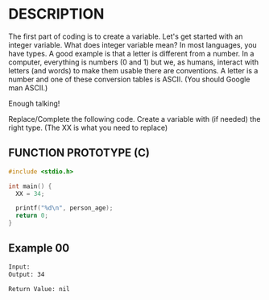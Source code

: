 # DESCRIPTION

The first part of coding is to create a variable. Let's get started with an integer variable. What does integer variable mean? In most languages, you have types. A good example is that a letter is different from a number. In a computer, everything is numbers (0 and 1) but we, as humans, interact with letters (and words) to make them usable there are conventions. A letter is a number and one of these conversion tables is ASCII. (You should Google man ASCII.)

Enough talking!

Replace/Complete the following code. Create a variable with (if needed) the right type. (The XX is what you need to replace)

## FUNCTION PROTOTYPE (C)

```c
#include <stdio.h>

int main() {
  XX = 34;

  printf("%d\n", person_age);
  return 0;
}
```

## Example 00
```bash
Input: 
Output: 34

Return Value: nil
```